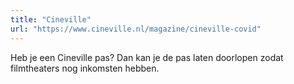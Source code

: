 ```yaml
---
title: "Cineville"
url: "https://www.cineville.nl/magazine/cineville-covid"
---
```


Heb je een Cineville pas? Dan kan je de pas laten doorlopen zodat filmtheaters nog inkomsten hebben.
